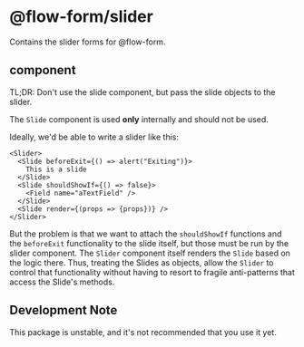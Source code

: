 # @flow-form/slider

Contains the slider forms for @flow-form.

## <Slide /> component

TL;DR: Don't use the slide component, but pass the slide objects to the slider.

The `Slide` component is used **only** internally and should not be used.

Ideally, we'd be able to write a slider like this:

```
<Slider>
  <Slide beforeExit={() => alert("Exiting")}>
    This is a slide
  </Slide>
  <Slide shouldShowIf={() => false}>
    <Field name="aTextField" />
  </Slide>
  <Slide render={(props => {props})} />
</Slider>
```

But the problem is that we want to attach the `shouldShowIf` functions and the `beforeExit` functionality to the slide itself, but those must be run by the slider component. The `Slider` component itself renders the `Slide` based on the logic there. Thus, treating the Slides as objects, allow the `Slider` to control that functionality without having to resort to fragile anti-patterns that access the Slide's methods.

## Development Note

This package is unstable, and it's not recommended that you use it yet.
